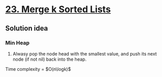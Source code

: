 # [23. Merge k Sorted Lists](https://leetcode.com/problems/merge-k-sorted-lists/description/)

## Solution idea
### Min Heap
1. Alwasy pop the node head with the smallest value, and push its next node (if not nil) back into the heap.

Time complexity = $O(n\logk)$